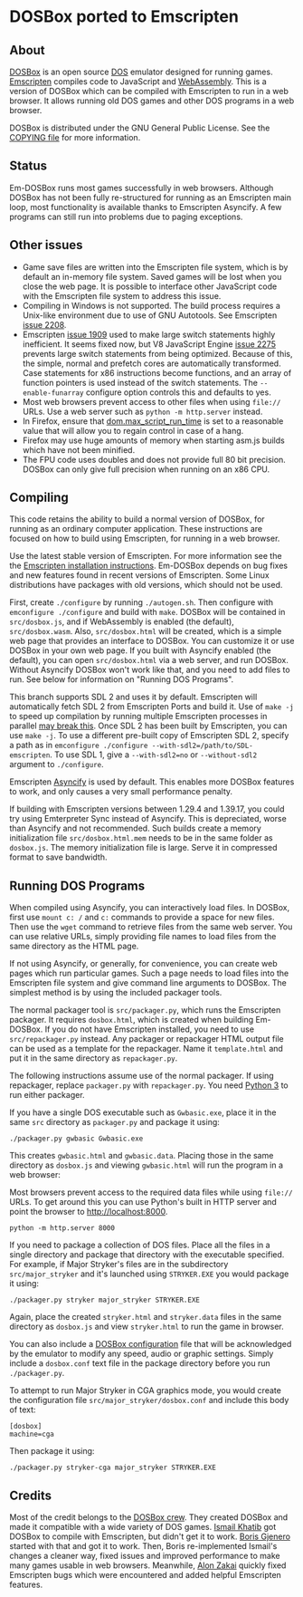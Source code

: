 DOSBox ported to Emscripten
===========================

About
-----

[DOSBox](https://www.dosbox.com/) is an open source
[DOS](https://en.wikipedia.org/wiki/DOS) emulator designed for
running games. [Emscripten](https://emscripten.org/) compiles code to
JavaScript and [WebAssembly](https://webassembly.org/). This is a version of
DOSBox which can be compiled with Emscripten to run in a web browser. It allows
running old DOS games and other DOS programs in a web browser.

DOSBox is distributed under the GNU General Public License. See the
[COPYING file](COPYING) for more information.

Status
------

Em-DOSBox runs most games successfully in web browsers. Although DOSBox has
not been fully re-structured for running as an Emscripten main loop, most
functionality is available thanks to Emscripten Asyncify. A few programs can
still run into problems due to paging exceptions.

Other issues
------------

* Game save files are written into the Emscripten file system, which is by
  default an in-memory file system. Saved games will be lost when you close
  the web page. It is possible to interface other JavaScript code with the
  Emscripten file system to address this issue.
* Compiling in Windows is not supported. The build process requires a
  Unix-like environment due to use of GNU Autotools. See Emscripten
  [issue 2208](https://github.com/kripken/emscripten/issues/2208).
* Emscripten [issue 1909](https://github.com/kripken/emscripten/issues/1909)
used to make large switch statements highly inefficient. It seems fixed now,
but V8 JavaScript Engine [issue
2275](https://bugs.chromium.org/p/v8/issues/detail?id=2275) prevents large switch
statements from being optimized. Because of this, the simple, normal and
prefetch cores are automatically transformed. Case
statements for x86 instructions become functions, and an array of function
pointers is used instead of the switch statements. The `--enable-funarray`
configure option controls this and defaults to yes.
* Most web browsers prevent access to other files when using `file://` URLs.
Use a web server such as `python -m http.server` instead.
* In Firefox, ensure that
[dom.max\_script\_run\_time](https://kb.mozillazine.org/Dom.max_script_run_time)
 is set to a reasonable value that will allow you to regain control in case of
a hang.
* Firefox may use huge amounts of memory when starting asm.js builds which have
not been minified.
* The FPU code uses doubles and does not provide full 80 bit precision.
DOSBox can only give full precision when running on an x86 CPU.

Compiling
---------

This code retains the ability to build a normal version of DOSBox, for
running as an ordinary computer application. These instructions are focused
on how to build using Emscripten, for running in a web browser.

Use the latest stable version of Emscripten. For
more information see the the
[Emscripten installation instructions](https://emscripten.org/docs/getting_started/downloads.html).
Em-DOSBox depends on bug fixes and new features found in recent versions of
Emscripten. Some Linux distributions have packages with old versions, which
should not be used.

First, create `./configure` by running `./autogen.sh`. Then
configure with `emconfigure ./configure` and build with `make`.
DOSBox will be contained in `src/dosbox.js`, and if WebAssembly is enabled
(the default), `src/dosbox.wasm`.  Also, `src/dosbox.html` will be created,
which is a simple web page that provides an interface to DOSBox. You can
customize it or use DOSBox in your own web page. If you built with Asyncify
enabled (the default), you can open `src/dosbox.html` via a web server, and
run DOSBox. Without Asyncify DOSBox won't work like that, and you need to add
files to run. See below for information on "Running DOS Programs".

This branch supports SDL 2 and uses it by default. Emscripten will
automatically fetch SDL 2 from Emscripten Ports and build it. Use of `make -j`
to speed up compilation by running multiple Emscripten processes in parallel
[may break this](https://github.com/kripken/emscripten/issues/3033).
Once SDL 2 has been built by Emscripten, you can use `make -j`.
To use a different pre-built copy of Emscripten SDL 2, specify a path as in
`emconfigure ./configure --with-sdl2=/path/to/SDL-emscripten`. To use SDL 1,
give a `--with-sdl2=no` or `--without-sdl2` argument to `./configure`.

Emscripten [Asyncify](https://emscripten.org/docs/porting/asyncify.html) is
used by default. This enables more DOSBox features to work, and only causes
a very small performance penalty.

If building with Emscripten versions between 1.29.4 and 1.39.17, you could
try using Emterpreter Sync instead of Asyncify. This is depreciated, worse
than Asyncify and not recommended. Such builds create a memory initialization
file `src/dosbox.html.mem` needs to be in the same folder as `dosbox.js`. The
memory initialization file is large. Serve it in compressed format to save
bandwidth.

Running DOS Programs
--------------------

When compiled using Asyncify, you can interactively load files. In DOSBox,
first use `mount c: /` and `c:` commands to provide a space for new files.
Then use the `wget` command to retrieve files from the same web server.
You can use relative URLs, simply providing file names to load files from
the same directory as the HTML page.

If not using Asyncify, or generally, for convenience, you can create web pages
which run particular games. Such a page needs to load files into the Emscripten
file system and give command line arguments to DOSBox. The simplest method is
by using the included packager tools.

The normal packager tool is `src/packager.py`, which runs the Emscripten
packager. It requires `dosbox.html`, which is created when building Em-DOSBox.
If you do not have Emscripten installed, you need to use `src/repackager.py`
instead. Any packager or repackager HTML output file can be used as a template
for the repackager. Name it `template.html` and put it in the same directory
as `repackager.py`.

The following instructions assume use of the normal packager. If using
repackager, replace `packager.py` with `repackager.py`. You need
[Python 3](https://www.python.org/downloads/) to run either packager.

If you have a single DOS executable such as `Gwbasic.exe`, place
it in the same `src` directory as `packager.py` and package it using:

```./packager.py gwbasic Gwbasic.exe```

This creates `gwbasic.html` and `gwbasic.data`. Placing those in the same
directory as `dosbox.js` and viewing `gwbasic.html` will run the program in a
web browser:

Most browsers prevent access to the required
data files while using `file://` URLs. To get around this you can use Python's
built in HTTP server and point the browser to
[http://localhost:8000](http://localhost:8000).

```python -m http.server 8000```

If you need to package a collection of DOS files. Place all the files in a
single directory and package that directory with the executable specified. For
example, if Major Stryker's files are in the subdirectory `src/major_stryker`
and it's launched using `STRYKER.EXE` you would package it using:

```./packager.py stryker major_stryker STRYKER.EXE```

Again, place the created `stryker.html` and `stryker.data` files in the same
directory as `dosbox.js` and view `stryker.html` to run the game in browser.

You can also include a [DOSBox
configuration](https://www.dosbox.com/wiki/Dosbox.conf) file that will be
acknowledged by the emulator to modify any speed, audio or graphic settings.
Simply include a `dosbox.conf` text file in the package directory before you
run `./packager.py`.

To attempt to run Major Stryker in CGA graphics mode, you would create the
configuration file `src/major_stryker/dosbox.conf` and include this body of
text:

```
[dosbox]
machine=cga
```

Then package it using:

```./packager.py stryker-cga major_stryker STRYKER.EXE```

Credits
-------

Most of the credit belongs to the
[DOSBox crew](https://www.dosbox.com/crew.php).
They created DOSBox and made it compatible with a wide variety of DOS games.
[Ismail Khatib](https://github.com/CeRiAl) got DOSBox
to compile with Emscripten, but didn't get it to work.
[Boris Gjenero](https://github.com/dreamlayers)
started with that and got it to work. Then, Boris re-implemented
Ismail's changes a cleaner way, fixed issues and improved performance to make
many games usable in web browsers. Meanwhile,
[Alon Zakai](https://github.com/kripken/) quickly fixed Emscripten bugs which
were encountered and added helpful Emscripten features.
